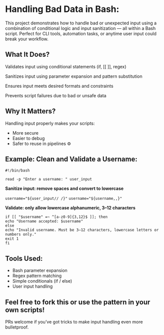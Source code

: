 

# Handling Bad Data in Bash:
This project demonstrates how to handle bad or unexpected input using a combination of conditional logic and input sanitization — all within a Bash script. Perfect for CLI tools, automation tasks, or anytime user input could break your workflow.

## What It Does?
Validates input using conditional statements (if, [[ ]], regex)

Sanitizes input using parameter expansion and pattern substitution

Ensures input meets desired formats and constraints

Prevents script failures due to bad or unsafe data

## Why It Matters? 
Handling input properly makes your scripts:

 - More secure
 - Easier to debug
 - Safer to reuse in pipelines ⚙️

## Example: Clean and Validate a Username:

`#!/bin/bash`

`read -p "Enter a username: " user_input`

**Sanitize input: remove spaces and convert to lowercase**

`username="${user_input// /}"`
`username="${username,,}"`

**Validate: only allow lowercase alphanumeric, 3–12 characters**

`if [[ "$username" =~ ^[a-z0-9]{3,12}$ ]]; then` \
   `echo "Username accepted: $username"` \
`else` \
    `echo "Invalid username. Must be 3–12 characters, lowercase letters or numbers only."` \
    `exit 1` \
`fi`

## Tools Used:

  - Bash parameter expansion
  - Regex pattern matching
  - Simple conditionals (if / else)
  - User input handling

## Feel free to fork this or use the pattern in your own scripts!
   PRs welcome if you’ve got tricks to make input handling even more bulletproof.
